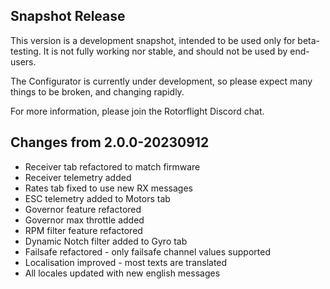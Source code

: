 ## Snapshot Release

This version is a development snapshot, intended to be used only for beta-testing.
It is not fully working nor stable, and should not be used by end-users.

The Configurator is currently under development, so please expect
many things to be broken, and changing rapidly.

For more information, please join the Rotorflight Discord chat.

## Changes from 2.0.0-20230912

- Receiver tab refactored to match firmware
- Receiver telemetry added
- Rates tab fixed to use new RX messages
- ESC telemetry added to Motors tab
- Governor feature refactored
- Governor max throttle added
- RPM filter feature refactored
- Dynamic Notch filter added to Gyro tab
- Failsafe refactored - only failsafe channel values supported
- Localisation improved - most texts are translated
- All locales updated with new english messages

